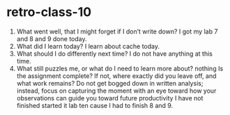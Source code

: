 # retro-class-10

1. What went well, that I might forget if I don’t write down?
  I got my lab 7 and 8 and 9 done today.
2. What did I learn today?
  I learn about cache today.
3. What should I do differently next time?
  I do not have anything at this time.
4. What still puzzles me, or what do I need to learn more about?
  nothing
Is the assignment complete? If not, where exactly did you leave off, and what work remains?
Do not get bogged down in written analysis; instead, focus on capturing the moment with an eye toward how your observations can guide you toward future productivity
 I have not finished started it lab ten cause I had to finish 8 and 9.
 